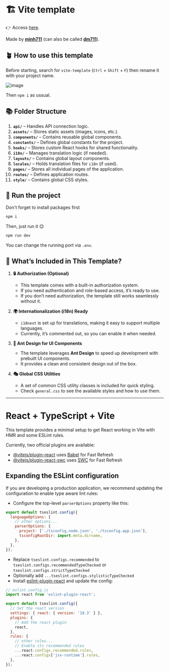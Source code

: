 # 🏗️ Vite template

👉 Access [here](https://github.com/minh711/vite_template).

Made by [**minh711**](https://github.com/minh711) (can also be called [**dm711**](https://github.com/minh711)).

## 🪴 How to use this template

Before starting, search for `vite-template` (`Ctrl` + `Shift` + `F`) then rename it with your project name.

![image](https://github.com/user-attachments/assets/2bd5300b-42c4-4276-925f-f1783d8f056b)

Then `npm i` as ussual.

## 📚 Folder Structure

1. **`api/`** – Handles API connection logic.
2. **`assets/`** – Stores static assets (images, icons, etc.).
3. **`components/`** – Contains reusable global components.
4. **`constants/`** – Defines global constants for the project.
5. **`hooks/`** – Stores custom React hooks for shared functionality.
6. **`i18n/`** – Manages translation logic (if needed).
7. **`layouts/`** – Contains global layout components.
8. **`locales/`** – Holds translation files for `i18n` (if used).
9. **`pages/`** – Stores all individual pages of the application.
10. **`routes/`** – Defines application routes.
11. **`style/`** – Contains global CSS styles.

## 🚀 Run the project

Don't forget to install packages first

```bash
npm i
```

Then, just run it 😌

```bash
npm run dev
```

You can change the running port via `.env`.

## 🎨 What’s Included in This Template?

1. **🔒 Authorization (Optional)**

   - This template comes with a built-in authorization system.
   - If you need authentication and role-based access, it’s ready to use.
   - If you don’t need authorization, the template still works seamlessly without it.

2. **🌍 Internationalization (i18n) Ready**

   - `i18next` is set up for translations, making it easy to support multiple languages.
   - Currently, it’s commented out, so you can enable it when needed.

3. **🎨 Ant Design for UI Components**

   - The template leverages **Ant Design** to speed up development with prebuilt UI components.
   - It provides a clean and consistent design out of the box.

4. **🎭 Global CSS Utilities**
   - A set of common CSS utility classes is included for quick styling.
   - Check `general.css` to see the available styles and how to use them.

---

# React + TypeScript + Vite

This template provides a minimal setup to get React working in Vite with HMR and some ESLint rules.

Currently, two official plugins are available:

- [@vitejs/plugin-react](https://github.com/vitejs/vite-plugin-react/blob/main/packages/plugin-react/README.md) uses [Babel](https://babeljs.io/) for Fast Refresh
- [@vitejs/plugin-react-swc](https://github.com/vitejs/vite-plugin-react-swc) uses [SWC](https://swc.rs/) for Fast Refresh

## Expanding the ESLint configuration

If you are developing a production application, we recommend updating the configuration to enable type aware lint rules:

- Configure the top-level `parserOptions` property like this:

```js
export default tseslint.config({
  languageOptions: {
    // other options...
    parserOptions: {
      project: ['./tsconfig.node.json', './tsconfig.app.json'],
      tsconfigRootDir: import.meta.dirname,
    },
  },
});
```

- Replace `tseslint.configs.recommended` to `tseslint.configs.recommendedTypeChecked` or `tseslint.configs.strictTypeChecked`
- Optionally add `...tseslint.configs.stylisticTypeChecked`
- Install [eslint-plugin-react](https://github.com/jsx-eslint/eslint-plugin-react) and update the config:

```js
// eslint.config.js
import react from 'eslint-plugin-react';

export default tseslint.config({
  // Set the react version
  settings: { react: { version: '18.3' } },
  plugins: {
    // Add the react plugin
    react,
  },
  rules: {
    // other rules...
    // Enable its recommended rules
    ...react.configs.recommended.rules,
    ...react.configs['jsx-runtime'].rules,
  },
});
```
